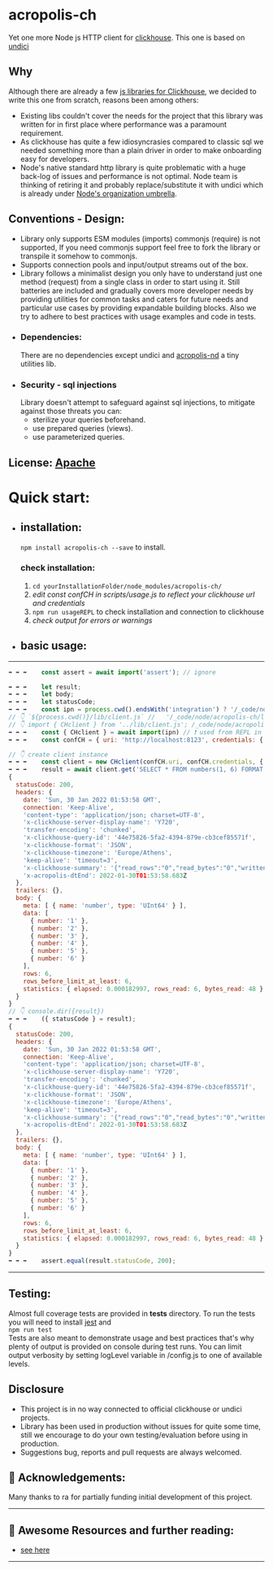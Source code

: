 # acropolis-ch
Yet one more Node js HTTP client for [clickhouse](https://clickhouse.com/). This one is based on [undici](https://undici.nodejs.org/)

## Why
Although there are already a few [js libraries for Clickhouse](https://clickhouse.com/docs/en/interfaces/third-party/client-libraries/),
we decided to write this one from scratch, reasons been among others:
-   Existing libs couldn't cover the needs for the project that this library was written for in first place where performance was a paramount requirement.
-   As clickhouse has quite a few idiosyncrasies compared to classic sql we needed something more than a plain driver in order to make 
    onboarding easy for developers.
-   Node's native standard http library is quite problematic with a huge back-log of issues and performance is not optimal.
    Node team is thinking of retiring it and probably replace/substitute it with undici which is already under [Node's organization umbrella](https://twitter.com/matteocollina/status/1298148085210775553?lang=en).

## Conventions - Design:
-   Library only supports ESM modules (imports) commonjs (require) is not supported, If you need commonjs support feel free to fork the library or transpile it somehow to commonjs.
-   Supports connection pools and input/output streams out of the box.
-   Library follows a minimalist design you only have to understand just one method (request) from a single class in order to start using it.
Still batteries are included and gradually covers more developer needs by providing utilities for common tasks and caters for future needs
and particular use cases by providing expandable building blocks. Also we try to adhere to best practices with usage examples and code in tests. 
-  ### Dependencies:
    There are no dependencies except undici and [acropolis-nd](https://github.com/nickmilon/acropolis-nd) a tiny utilities lib. 
-  ### Security - sql injections
    Library doesn't attempt to safeguard against sql injections, to mitigate against those threats you can:
    -   sterilize your queries beforehand.
    -   use prepared queries (views). 
    -   use parameterized queries.

## License: [Apache](./LICENSE)

# Quick start:
-   ## installation:
  
    `npm install acropolis-ch --save` to install.
    ### check installation:
    1.  `cd yourInstallationFolder/node_modules/acropolis-ch/`<br>
    2.  <em>edit const confCH in scripts/usage.js to reflect your clickhouse url and credentials</em><br>
    3.  `npm run usageREPL` to check installation and connection to clickhouse<br>
    4.  <em>check output for errors or warnings</em><br>
 
-   ## basic usage:
---
<!--usageStart-->
```js 
➡️ ➡️ ➡️	const assert = await import('assert'); // ignore

➡️ ➡️ ➡️	let result;
➡️ ➡️ ➡️	let body;
➡️ ➡️ ➡️	let statusCode;
➡️ ➡️ ➡️	const ipn = process.cwd().endsWith('integration') ? '/_code/node/acropolis-ch/lib/client.js' : './lib/client.js'; // ignore
// 👇 `${process.cwd()}/lib/client.js` //   '/_code/node/acropolis-ch/lib/client.js'; // ignore
// 👇 import { CHclient } from '../lib/client.js'; /_code/node/acropolis-ch/lib/client.js   await import('./lib/client.js')
➡️ ➡️ ➡️	const { CHclient } = await import(ipn) // ❗️ used from REPL in modules replace with: import { CHclient } from 'acropolis-ch';
➡️ ➡️ ➡️	const confCH = { uri: 'http://localhost:8123', credentials: { user: 'default', password: 'nickmilon' } };

// 👇 create client instance
➡️ ➡️ ➡️	const client = new CHclient(confCH.uri, confCH.credentials, { connections: 10 });
➡️ ➡️ ➡️	result = await client.get('SELECT * FROM numbers(1, 6) FORMAT JSON');
{
  statusCode: 200,
  headers: {
    date: 'Sun, 30 Jan 2022 01:53:58 GMT',
    connection: 'Keep-Alive',
    'content-type': 'application/json; charset=UTF-8',
    'x-clickhouse-server-display-name': 'Y720',
    'transfer-encoding': 'chunked',
    'x-clickhouse-query-id': '44e75826-5fa2-4394-879e-cb3cef85571f',
    'x-clickhouse-format': 'JSON',
    'x-clickhouse-timezone': 'Europe/Athens',
    'keep-alive': 'timeout=3',
    'x-clickhouse-summary': '{"read_rows":"0","read_bytes":"0","written_rows":"0","written_bytes":"0","total_rows_to_read":"0"}',
    'x-acropolis-dtEnd': 2022-01-30T01:53:58.683Z
  },
  trailers: {},
  body: {
    meta: [ { name: 'number', type: 'UInt64' } ],
    data: [
      { number: '1' },
      { number: '2' },
      { number: '3' },
      { number: '4' },
      { number: '5' },
      { number: '6' }
    ],
    rows: 6,
    rows_before_limit_at_least: 6,
    statistics: { elapsed: 0.000182997, rows_read: 6, bytes_read: 48 }
  }
}
// 👇 console.dir({result})
➡️ ➡️ ➡️	({ statusCode } = result);
{
  statusCode: 200,
  headers: {
    date: 'Sun, 30 Jan 2022 01:53:58 GMT',
    connection: 'Keep-Alive',
    'content-type': 'application/json; charset=UTF-8',
    'x-clickhouse-server-display-name': 'Y720',
    'transfer-encoding': 'chunked',
    'x-clickhouse-query-id': '44e75826-5fa2-4394-879e-cb3cef85571f',
    'x-clickhouse-format': 'JSON',
    'x-clickhouse-timezone': 'Europe/Athens',
    'keep-alive': 'timeout=3',
    'x-clickhouse-summary': '{"read_rows":"0","read_bytes":"0","written_rows":"0","written_bytes":"0","total_rows_to_read":"0"}',
    'x-acropolis-dtEnd': 2022-01-30T01:53:58.683Z
  },
  trailers: {},
  body: {
    meta: [ { name: 'number', type: 'UInt64' } ],
    data: [
      { number: '1' },
      { number: '2' },
      { number: '3' },
      { number: '4' },
      { number: '5' },
      { number: '6' }
    ],
    rows: 6,
    rows_before_limit_at_least: 6,
    statistics: { elapsed: 0.000182997, rows_read: 6, bytes_read: 48 }
  }
}
➡️ ➡️ ➡️	assert.equal(result.statusCode, 200);
```
<!--usageEnd-->
---
## Testing:
Almost full coverage tests are provided in __tests__ directory. To run the tests you will need to install [jest](https://jestjs.io/) and <br>
```npm run test ```<br>
Tests are also meant to demonstrate usage and best practices that's why plenty of output is provided on console during test runs.
You can limit output verbosity by setting logLevel variable in /config.js to one of available levels.
## Disclosure
-   This project is in no way connected to official clickhouse or undici projects.
-   Library has been used in production without issues for quite some time, still we encourage to do your own testing/evaluation before using in production.  
-   Suggestions bug, reports and pull requests are always welcomed.

## 🙏 Acknowledgements:
Many thanks to <a href="https://rapchat.com"><img src="resources/images/rapchat.svg" alt="rapchat" height= 14></a> for partially funding initial development of this project.
 
___
## 📖 Awesome Resources and further reading:
- [see here](resources/awesome.md)
___
